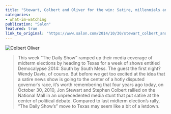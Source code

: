 ```yaml
---
title: "Stewart, Colbert and Oliver for the win: Satire, millennials and fear of an extreme right-wing Senate"
categories: 
- what-im-watching
publication: "Salon"
featured: true
link_to_original: "https://www.salon.com/2014/10/30/stewart_colbert_and_oliver_for_the_win_satire_millennials_and_fear_of_an_extreme_right_wing_senate/"
---
```

![Colbert Oliver](/assets/img/colbert_oliver.jpg)

> This week “The Daily Show” ramped up their media coverage of midterm elections by heading to Texas for a week of shows entitled Democalypse 2014: South by South Mess. The guest the first night? Wendy Davis, of course.  But before we get too excited at the idea that a satire news show is going to the center of a hotly disputed governor’s race, it’s worth remembering that four years ago today, on October 30, 2010, Jon Stewart and Stephen Colbert rallied on the National Mall in an unprecedented media stunt that put satire at the center of political debate.  Compared to last midterm election’s rally, “The Daily Show’s” move to Texas may seem like a bit of a letdown.

